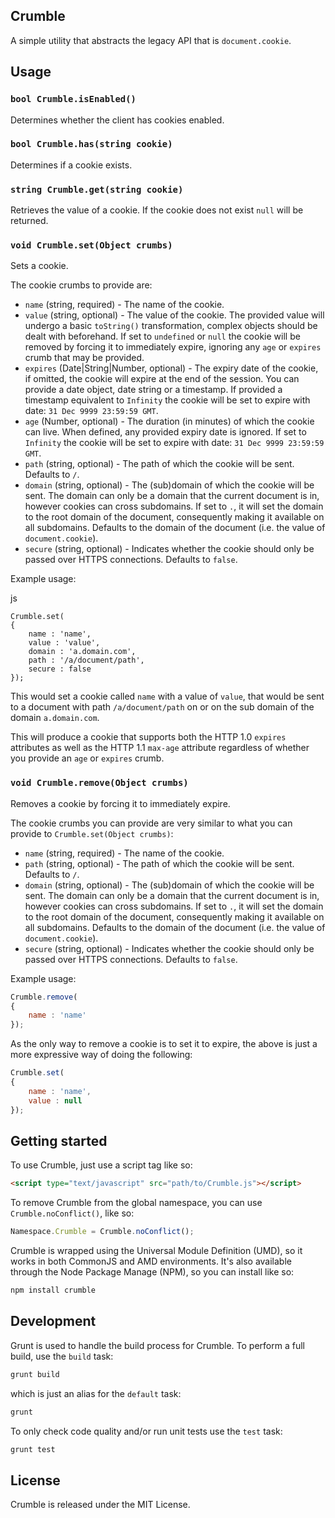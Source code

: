## Crumble

A simple utility that abstracts the legacy API that is `document.cookie`.

## Usage

### `bool Crumble.isEnabled()`

Determines whether the client has cookies enabled.

### `bool Crumble.has(string cookie)`

Determines if a cookie exists.

### `string Crumble.get(string cookie)`

Retrieves the value of a cookie. If the cookie does not exist `null` will be returned.

### `void Crumble.set(Object crumbs)`

Sets a cookie.

The cookie crumbs to provide are:

* `name` (string, required) - The name of the cookie.
* `value` (string, optional) - The value of the cookie. The provided value will undergo a basic `toString()` transformation, complex objects should be dealt with beforehand. If set to `undefined` or `null` the cookie will be removed by forcing it to immediately expire, ignoring any `age` or `expires` crumb that may be provided.
* `expires` (Date|String|Number, optional) - The expiry date of the cookie, if omitted, the cookie will expire at the end of the session. You can provide a date object, date string or a timestamp. If provided a timestamp equivalent to `Infinity` the cookie will be set to expire with date: `31 Dec 9999 23:59:59 GMT`.
* `age` (Number, optional) - The duration (in minutes) of which the cookie can live. When defined, any provided expiry date is ignored. If set to `Infinity` the cookie will be set to expire with date: `31 Dec 9999 23:59:59 GMT`.
* `path` (string, optional) - The path of which the cookie will be sent. Defaults to `/`.
* `domain` (string, optional) - The (sub)domain of which the cookie will be sent. The domain can only be a domain that the current document is in, however cookies can cross subdomains. If set to `.`, it will set the domain to the root domain of the document, consequently making it available on all subdomains. Defaults to the domain of the document (i.e. the value of `document.cookie`).
* `secure` (string, optional) - Indicates whether the cookie should only be passed over HTTPS connections. Defaults to `false`.

Example usage:

js
```
Crumble.set(
{
	name : 'name',
	value : 'value',
	domain : 'a.domain.com',
	path : '/a/document/path',
	secure : false
});
```

This would set a cookie called `name` with a value of `value`, that would be sent to a document with path `/a/document/path` on or on the sub domain of the domain `a.domain.com`.

This will produce a cookie that supports both the HTTP 1.0 `expires` attributes as well as the HTTP 1.1 `max-age` attribute regardless of whether you provide an `age` or `expires` crumb.

### `void Crumble.remove(Object crumbs)`

Removes a cookie by forcing it to immediately expire.

The cookie crumbs you can provide are very similar to what you can provide to `Crumble.set(Object crumbs)`:

* `name` (string, required) - The name of the cookie.
* `path` (string, optional) - The path of which the cookie will be sent. Defaults to `/`.
* `domain` (string, optional) - The (sub)domain of which the cookie will be sent. The domain can only be a domain that the current document is in, however cookies can cross subdomains. If set to `.`, it will set the domain to the root domain of the document, consequently making it available on all subdomains. Defaults to the domain of the document (i.e. the value of `document.cookie`).
* `secure` (string, optional) - Indicates whether the cookie should only be passed over HTTPS connections. Defaults to `false`.

Example usage:

``` js
Crumble.remove(
{
	name : 'name'
});
```

As the only way to remove a cookie is to set it to expire, the above is just a more expressive way of doing the following:

``` js
Crumble.set(
{
	name : 'name',
	value : null
});
```

## Getting started

To use Crumble, just use a script tag like so:

``` html
<script type="text/javascript" src="path/to/Crumble.js"></script>
```

To remove Crumble from the global namespace, you can use `Crumble.noConflict()`, like so:

``` js
Namespace.Crumble = Crumble.noConflict();
```

Crumble is wrapped using the Universal Module Definition (UMD), so it works in both CommonJS and AMD environments. It's also available through the Node Package Manage (NPM), so you can install like so:

``` sh
npm install crumble
```

## Development

Grunt is used to handle the build process for Crumble. To perform a full build, use the `build` task:

``` sh
grunt build
```

which is just an alias for the `default` task:

``` sh
grunt
```

To only check code quality and/or run unit tests use the `test` task:

``` sh
grunt test
```

## License

Crumble is released under the MIT License.